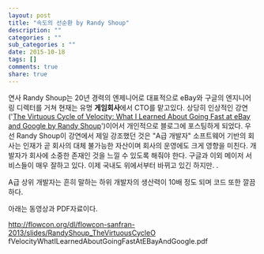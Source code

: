 ```yaml
---
layout: post
title: "속도의 선순환 by Randy Shoup"
description: ""
categories : ""
sub_categories : ""
date: 2015-10-18
tags: []
comments: true
share: true
---
```


연사 Randy Shoup는 20년 경력의 엔제니어로 대표적으로 eBay와 구글의 엔지니어링 디렉터를 거쳐 현재는 유명 **게임회사**에서
CTO를 맡고있다. 상당히 인상적인 강연('[The Virtuous Cycle of Velocity: What I Learned About
Going Fast at eBay and Google by Randy
Shoup](https://www.youtube.com/watch?v=EwLBoRyXTOI)')이어서 개인적으로 블로그에 포스팅하게 되었다.
우선 Randy Shoup이 강연에서 제일 강조했던 것은 "A급 개발자" 소프트웨어 기반의 회사는 인재가 곧 회사의 대체 불가능한 자산이며
회사의 운영에도 크게 영향을 미친다. 개발자가 회사에 소중한 존재인 것을 느낄 수 있도록 해줘야 한다. 구글과 이외 메이저 서비스들이 매우
잘하고 있다. 이제 국내도 위에서부터 바뀌고 있긴 하지만. .

A급 상위 개발자는 흔히 말하는 하위 개발자의 생산력이 10배 정도 되며 코드 또한 깔끔하다.

  

아래는 동영상과 PDF자료이다.

http://flowcon.org/dl/flowcon-sanfran-2013/slides/RandyShoup_TheVirtuousCycleO
fVelocityWhatILearnedAboutGoingFastAtEBayAndGoogle.pdf

  

  

  

